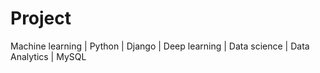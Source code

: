 # Project
Machine learning | Python | Django | Deep learning | Data science | Data Analytics | MySQL

